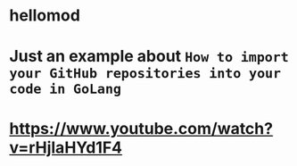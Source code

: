# hellomod
# Just an example about `How to import your GitHub repositories into your code in GoLang`
# https://www.youtube.com/watch?v=rHjlaHYd1F4
